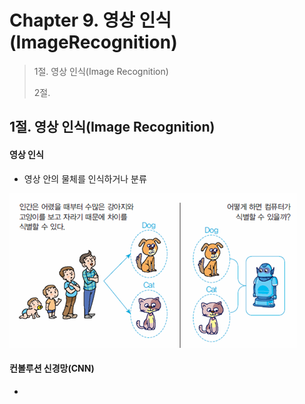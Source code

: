 # Chapter 9. 영상 인식(ImageRecognition)

> 1절. 영상 인식(Image Recognition)
>
> 2절.

## 1절. 영상 인식(Image Recognition)

#### 영상 인식

- 영상 안의 물체를 인식하거나 분류

![IR](https://github.com/BangYunseo/TIL/blob/main/AI/DeepLearning/Image/ch09/IR.PNG)

#### 컨볼루션 신경망(CNN)
- 
